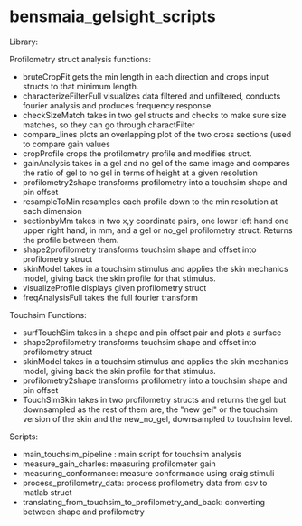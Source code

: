 # bensmaia_gelsight_scripts

Library:

Profilometry struct analysis functions:
- bruteCropFit gets the min length in each direction and crops input structs to that minimum length.
- characterizeFilterFull visualizes data filtered and unfiltered, conducts fourier analysis and produces frequency response. 
- checkSizeMatch takes in two gel structs and checks to make sure size matches, so they can go through charactFilter
- compare_lines plots an overlapping plot of the two cross sections (used to compare gain values
- cropProfile crops the profilometry profile and modifies struct.
- gainAnalysis takes in a gel and no gel of the same image and compares the ratio of gel to no gel in terms of height at a given resolution
- profilometry2shape transforms profilometry into a touchsim shape and pin offset
- resampleToMin resamples each profile down to the min resolution at each dimension
- sectionbyMm takes in two x,y coordinate pairs, one lower left hand one upper right hand, in mm, and a gel or no_gel profilometry struct. Returns the profile between them.
- shape2profilometry transforms touchsim shape and offset into profilometry struct
- skinModel takes in a touchsim stimulus and applies the skin mechanics model, giving back the skin profile for that stimulus.
- visualizeProfile displays given profilometry struct
- freqAnalysisFull takes the full fourier transform

Touchsim Functions:
- surfTouchSim takes in a shape and pin offset pair and plots a surface
- shape2profilometry transforms touchsim shape and offset into profilometry struct
- skinModel takes in a touchsim stimulus and applies the skin mechanics model, giving back the skin profile for that stimulus.
- profilometry2shape transforms profilometry into a touchsim shape and pin offset
- TouchSimSkin takes in two profilometry structs and returns the gel but downsampled as the rest of them are, the "new gel" or the touchsim version of the skin and the new_no_gel, downsampled to touchsim level.

Scripts:
- main_touchsim_pipeline : main script for touchsim analysis
- measure_gain_charles: measuring profilometer gain
- measuring_conformance: measure conformance using craig stimuli
- process_profilometry_data: process profilometry data from csv to matlab struct
- translating_from_touchsim_to_profilometry_and_back: converting between shape and profilometry